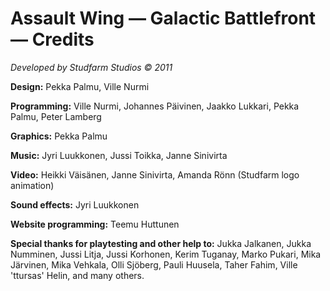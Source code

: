 # Assault Wing — Galactic Battlefront — Credits

*Developed by Studfarm Studios © 2011*

**Design:** Pekka Palmu, Ville Nurmi

**Programming:** Ville Nurmi, Johannes Päivinen, Jaakko Lukkari, Pekka Palmu, Peter Lamberg

**Graphics:** Pekka Palmu

**Music:** Jyri Luukkonen, Jussi Toikka, Janne Sinivirta

**Video:** Heikki Väisänen, Janne Sinivirta, Amanda Rönn (Studfarm logo animation)

**Sound effects:** Jyri Luukkonen

**Website programming:** Teemu Huttunen

**Special thanks for playtesting and other help to:** Jukka Jalkanen, Jukka
Numminen, Jussi Litja, Jussi Korhonen, Kerim Tuganay, Marko Pukari, Mika
Järvinen, Mika Vehkala, Olli Sjöberg, Pauli Huusela, Taher Fahim, Ville
'ttursas' Helin, and many others.
